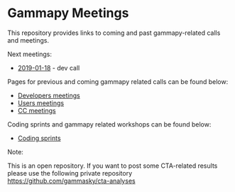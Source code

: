 # Gammapy Meetings

This repository provides links to coming and past gammapy-related calls and meetings.

Next meetings:
* [2019-01-18](dev-meetings/2019/2019-01-18/README.md) - dev call

Pages for previous and coming gammapy related calls can be found below:

* [Developers meetings](dev-meetings/README.md)
* [Users meetings](user-meetings/README.md)
* [CC meetings](CC-meetings/README.md)

Coding sprints and gammapy related workshops can be found below:
* [Coding sprints](coding-sprints/README.md)


Note:

This is an open repository. If you want to post some CTA-related results please use the following private repository
https://github.com/gammasky/cta-analyses
